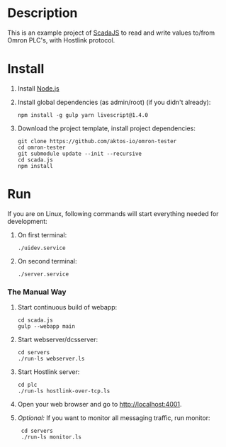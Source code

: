# Description

This is an example project of [ScadaJS](https://github.com/aktos-io/scada.js) to read and write values to/from Omron PLC's, with Hostlink protocol.


# Install

1. Install [Node.js](https://nodejs.org/en/download/)

2. Install global dependencies (as admin/root) (if you didn't already):

       npm install -g gulp yarn livescript@1.4.0

3. Download the project template, install project dependencies:

       git clone https://github.com/aktos-io/omron-tester
       cd omron-tester
       git submodule update --init --recursive
       cd scada.js
       npm install

# Run

If you are on Linux, following commands will start everything needed for development:

1. On first terminal:

       ./uidev.service

2. On second terminal:

       ./server.service

### The Manual Way

1. Start continuous build of webapp:

       cd scada.js
       gulp --webapp main

2. Start webserver/dcsserver:

       cd servers
       ./run-ls webserver.ls

3. Start Hostlink server:

       cd plc
       ./run-ls hostlink-over-tcp.ls

4. Open your web browser and go to [http://localhost:4001](http://localhost:4001).

5. *Optional:* If you want to monitor all messaging traffic, run monitor:

        cd servers
        ./run-ls monitor.ls
